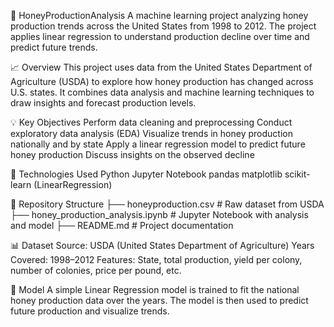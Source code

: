🐝 HoneyProductionAnalysis
A machine learning project analyzing honey production trends across the United States from 1998 to 2012. The project applies linear regression to understand production decline over time and predict future trends.

📈 Overview
This project uses data from the United States Department of Agriculture (USDA) to explore how honey production has changed across U.S. states. It combines data analysis and machine learning techniques to draw insights and forecast production levels.

💡 Key Objectives
Perform data cleaning and preprocessing
Conduct exploratory data analysis (EDA)
Visualize trends in honey production nationally and by state
Apply a linear regression model to predict future honey production
Discuss insights on the observed decline

🧠 Technologies Used
Python
Jupyter Notebook
pandas
matplotlib
scikit-learn (LinearRegression)

📁 Repository Structure
├── honeyproduction.csv               # Raw dataset from USDA
├── honey_production_analysis.ipynb   # Jupyter Notebook with analysis and model
├── README.md                         # Project documentation

📊 Dataset
Source: USDA (United States Department of Agriculture)
Years Covered: 1998–2012
Features: State, total production, yield per colony, number of colonies, price per pound, etc.

🔮 Model
A simple Linear Regression model is trained to fit the national honey production data over the years. The model is then used to predict future production and visualize trends.
